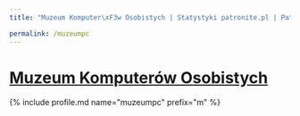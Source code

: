 ```yaml
---
title: "Muzeum Komputer\xF3w Osobistych | Statystyki patronite.pl | Patromierz"

permalink: /muzeumpc
---
```


# [Muzeum Komputerów Osobistych](https://patronite.pl/muzeumpc)

{% include profile.md name="muzeumpc" prefix="m" %}
